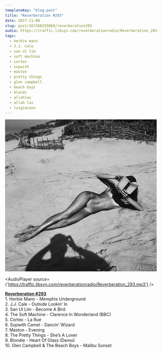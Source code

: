 ```yaml
---
templateKey: "blog-post"
title: "Reverberation #293"
date: 2017-11-08
slug: post/167268155068/reverberation293
audio: https://traffic.libsyn.com/reverberationradio/Reverberation_293.mp3
tags:
  - herbie mann
  - J.J. Cale
  - san ul lim
  - soft machine
  - cortex
  - sopwith
  - maston
  - pretty things
  - glen campbell
  - beach boys
  - blondi
  - allahlas
  - allah-las
  - luigimiano
---
```


![Reverberation #293](../images/10216ac19db9765d23f45cf9492d3c2559a52bd276e1bcb2528634b27135189c.jpg)

<AudioPlayer source={'https://traffic.libsyn.com/reverberationradio/Reverberation_293.mp3'} />

<p><b><a href="https://traffic.libsyn.com/reverberationradio/Reverberation_293.mp3">Reverberation #293</a><br /></b>1. Herbie Mann - Memphis Underground<br />2. J.J. Cale - Outside Lookin&rsquo; In<br />3. San Ul Lim - Become A Bird<br />4. The Soft Machine - Clarence In Wonderland (BBC)<br />5. Cortex - La Rue<br />6. Sopwith Camel - Dancin&rsquo; Wizard<br />7. Maston - Evening<br />8. The Pretty Things - She&rsquo;s A Lover<br />9. Blondie - Heart Of Glass (Demo)<br />10. Glen Campbell &amp; The Beach Boys - Malibu Sunset</p>
